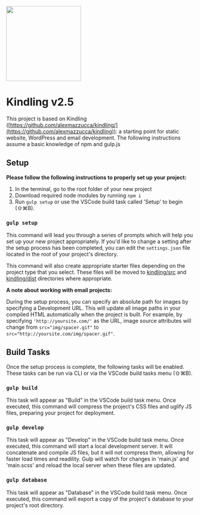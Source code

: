 <img src="https://user-images.githubusercontent.com/333020/69454644-a2dbdd80-0d34-11ea-8463-2c6b3337e277.png" width="200" height="200">

# Kindling v2.5

This project is based on Kindling ([https://github.com/alexmazzucca/kindling/](https://github.com/alexmazzucca/kindling)): a starting point for static website, WordPress and email development. The following instructions assume a basic knowledge of npm and gulp.js
  
## Setup

**Please follow the following instructions to properly set up your project:**

  1. In the terminal, go to the root folder of your new project
  2. Download required node modules by running `npm i`
  3. Run `gulp setup` or use the VSCode build task called 'Setup' to begin (⇧⌘B).

### `gulp setup`

This command will lead you through a series of prompts which will help you set up your new project appropriately. If you'd like to change a setting after the setup process has been completed, you can edit the `settings.json` file located in the root of your project's directory.

This command will also create appropriate starter files depending on the project type that you select. These files will be moved to [kindling/src](/src) and [kindling/dist](/dist) directories where appropriate.

**A note about working with email projects:**

During the setup process, you can specify an absolute path for images by specifying a Development URL. This will update all image paths in your compiled HTML automatically when the project is built. For example, by specifying `'http://yoursite.com/'` as the URL, image source attributes will change from `src="img/spacer.gif"` to `src="http://yoursite.com/img/spacer.gif"`.
  
## Build Tasks

Once the setup process is complete, the following tasks will be enabled. These tasks can be run via CLI or via the VSCode build tasks menu (⇧⌘B).

### `gulp build`

This task will appear as "Build" in the VSCode build task menu. Once executed, this command will compress the project's CSS files and uglify JS files, preparing your project for deployment.

### `gulp develop`

This task will appear as "Develop" in the VSCode build task menu. Once executed, this command will start a local development server. It will concatenate and compile JS files, but it will not compress them, allowing for faster load times and readility. Gulp will watch for changes in 'main.js' and 'main.scss' and reload the local server when these files are updated.

### `gulp database`

This task will appear as "Database" in the VSCode build task menu. Once executed, this command will export a copy of the project's database to your project's root directory.